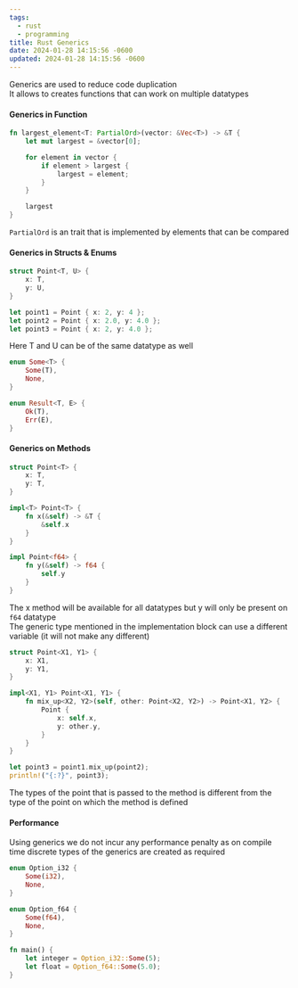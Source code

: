 ```yaml
---
tags:
  - rust
  - programming
title: Rust Generics
date: 2024-01-28 14:15:56 -0600
updated: 2024-01-28 14:15:56 -0600
---
```


Generics are used to reduce code duplication  
It allows to creates functions that can work on multiple datatypes

#### Generics in Function

```rust
fn largest_element<T: PartialOrd>(vector: &Vec<T>) -> &T {
    let mut largest = &vector[0];

    for element in vector {
        if element > largest {
            largest = element;
        }
    }

    largest
}
```

`PartialOrd` is an trait that is implemented by elements that can be compared

#### Generics in Structs & Enums

```rust
struct Point<T, U> {
    x: T,
    y: U,
}

let point1 = Point { x: 2, y: 4 };
let point2 = Point { x: 2.0, y: 4.0 };
let point3 = Point { x: 2, y: 4.0 };
```

Here T and U can be of the same datatype as well

```rust
enum Some<T> {
    Some(T),
    None,
}

enum Result<T, E> {
    Ok(T),
    Err(E),
}
```

#### Generics on Methods

```rust
struct Point<T> {
    x: T,
    y: T,
}

impl<T> Point<T> {
    fn x(&self) -> &T {
        &self.x
    }
}

impl Point<f64> {
    fn y(&self) -> f64 {
        self.y
    }
}
```

The x method will be available for all datatypes but y will only be present on `f64` datatype  
The generic type mentioned in the implementation block can use a different variable (it will not make any different)

```rust
struct Point<X1, Y1> {
    x: X1,
    y: Y1,
}

impl<X1, Y1> Point<X1, Y1> {
    fn mix_up<X2, Y2>(self, other: Point<X2, Y2>) -> Point<X1, Y2> {
        Point {
            x: self.x,
            y: other.y,
        }
    }
}

let point3 = point1.mix_up(point2);
println!("{:?}", point3);
```

The types of the point that is passed to the method is different from the type of the point on which the method is defined

#### Performance

Using generics we do not incur any performance penalty as on compile time discrete types of the generics are created as required

```rust
enum Option_i32 {
    Some(i32),
    None,
}

enum Option_f64 {
    Some(f64),
    None,
}

fn main() {
    let integer = Option_i32::Some(5);
    let float = Option_f64::Some(5.0);
}
```
